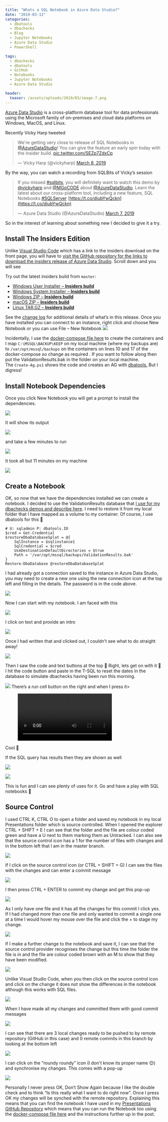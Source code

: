 ```yaml
---
title: "Whats a SQL Notebook in Azure Data Studio?"
date: "2019-03-13" 
categories:
  - dbatools
  - dbachecks
  - Blog
  - Jupyter Notebooks
  - Azure Data Studio
  - PowerShell

tags:
  - dbachecks
  - dbatools
  - GitHub 
  - Notebooks
  - Jupyter Notebooks
  - Azure Data Studio

header:
  teaser: /assets/uploads/2019/03/image-7.png
---
```

[Azure Data Studio](https://docs.microsoft.com/en-us/sql/azure-data-studio/download?view=sql-server-2017?WT.mc_id=DP-MVP-5002693) is a cross-platform database tool for data professionals using the Microsoft family of on-premises and cloud data platforms on Windows, MacOS, and Linux.

Recently Vicky Harp tweeted

> We're getting very close to release of SQL Notebooks in [@AzureDataStudio](https://twitter.com/AzureDataStudio?ref_src=twsrc%5Etfw)! You can give the feature an early spin today with the insider build. [pic.twitter.com/SEZp7ZdxCp](https://t.co/SEZp7ZdxCp)
> 
> — Vicky Harp (@vickyharp) [March 8, 2019](https://twitter.com/vickyharp/status/1104127412944551936?ref_src=twsrc%5Etfw)

By the way, you can watch a recording from SQLBits of Vicky’s session

> If you missed [#sqlbits](https://twitter.com/hashtag/sqlbits?src=hash&ref_src=twsrc%5Etfw), you will definitely want to watch this demo by [@vickyharp](https://twitter.com/vickyharp?ref_src=twsrc%5Etfw) and [@MGoCODE](https://twitter.com/MGoCODE?ref_src=twsrc%5Etfw) about [@AzureDataStudio](https://twitter.com/AzureDataStudio?ref_src=twsrc%5Etfw). Learn the latest about our cross-platform tool, including a new feature, SQL Notebooks [#SQLServer](https://twitter.com/hashtag/SQLServer?src=hash&ref_src=twsrc%5Etfw) [https://t.co/diubYwQckn](https://t.co/diubYwQckn)
> 
> — Azure Data Studio (@AzureDataStudio) [March 7, 2019](https://twitter.com/AzureDataStudio/status/1103806327065722880?ref_src=twsrc%5Etfw)

So in the interest of learning about something new I decided to give it a try.

Install The Insiders Edition
----------------------------
Unlike [Visual Studio Code](https://code.visualstudio.com/) which has a link to the insiders download on the front page, you will have to [visit the GitHub repository for the links to download the insiders release of Azure Data Studio](https://github.com/Microsoft/azuredatastudio#azure-data-studio). Scroll down and you will see

Try out the latest insiders build from `master`:

*   [Windows User Installer – **Insiders build**](https://azuredatastudio-update.azurewebsites.net/latest/win32-x64-user/insider)
*   [Windows System Installer – **Insiders build**](https://azuredatastudio-update.azurewebsites.net/latest/win32-x64/insider)
*   [Windows ZIP – **Insiders build**](https://azuredatastudio-update.azurewebsites.net/latest/win32-x64-archive/insider)
*   [macOS ZIP – **Insiders build**](https://azuredatastudio-update.azurewebsites.net/latest/darwin/insider)
*   [Linux TAR.GZ – **Insiders build**](https://azuredatastudio-update.azurewebsites.net/latest/linux-x64/insider)

See the [change log](https://github.com/Microsoft/azuredatastudio/blob/master/CHANGELOG.md) for additional details of what’s in this release.
Once you have installed you can connect to an instance, right click and choose New Notebook or you can use File – New Notebook
![](https://blog.robsewell.com/assets/uploads/2019/03/image.png)

Incidentally, I use the [docker-compose file here](https://github.com/SQLDBAWithABeard/DockerStuff/tree/master/dbatools-2-instances-AG) to create the containers and I map `C:\MSSQL\BACKUP\KEEP` on my local machine (where my backups are) to `/var/opt/mssql/backups` on the containers on lines 10 and 17 of the docker-compose so change as required . If you want to follow along then put the ValidationResults.bak in the folder on your local machine.  
The `Create-Ag.ps1` shows the code and creates an AG with [dbatools.](http://dbatools.io) But I digress!

Install Notebook Dependencies
-----------------------------
Once you click New Notebook you will get a prompt to install the dependencies.

![](https://blog.robsewell.com/assets/uploads/2019/03/image-1.png)

It will show its output

![](https://blog.robsewell.com/assets/uploads/2019/03/image-2.png)

and take a few minutes to run

![](https://blog.robsewell.com/assets/uploads/2019/03/image-3.png)

It took all but 11 minutes on my machine

![](https://blog.robsewell.com/assets/uploads/2019/03/image-4.png)

Create a Notebook
-----------------
OK, so now that we have the dependencies installed we can create a notebook. I decided to use the ValidationResults database that [I use for my dbachecks demos and describe here](https://blog.robsewell.com/dbachecks-save-the-results-to-a-database-for-historical-reporting/). I need to restore it from my local folder that I have mapped as a volume to my container. Of course, I use dbatools for this 🙂

    # U: sqladmin P: dbatools.IO
    $cred = Get-Credential
    $restoreDbaDatabaseSplat = @{
        SqlInstance = $sqlinstance1
        SqlCredential = $cred
        UseDestinationDefaultDirectories = $true
        Path = '/var/opt/mssql/backups/ValidationResults.bak'
    }
    Restore-DbaDatabase @restoreDbaDatabaseSplat

I had already got a connection saved to the instance in Azure Data Studio, you may need to create a new one using the new connection icon at the top left and filling in the details. The password is in the code above.

![](https://blog.robsewell.com/assets/uploads/2019/03/image-5.png)

Now I can start with my notebook. I am faced with this

![](https://blog.robsewell.com/assets/uploads/2019/03/image-6.png)

I click on text and provide an intro

![](https://blog.robsewell.com/assets/uploads/2019/03/image-7.png)

Once I had written that and clicked out, I couldn’t see what to do straight away!

![](https://blog.robsewell.com/assets/uploads/2019/03/image-8.png)

Then I saw the code and text buttons at the top 🙂 Right, lets get on with it 🙂 I hit the code button and paste in the T-SQL to reset the dates in the database to simulate dbachecks having been run this morning.

![](https://blog.robsewell.com/assets/uploads/2019/03/image-9.png)
There’s a run cell button on the right and when I press it><FIGURE class=wp-block-video><VIDEO src="https://blog.robsewell.com/wp-content/uploads/2019/03/Notebook-run-query.mp4" controls></VIDEO></FIGURE>
Cool 🙂

If the SQL query has results then they are shown as well

![](https://blog.robsewell.com/assets/uploads/2019/03/image-10.png)

![](https://blog.robsewell.com/assets/uploads/2019/03/image-11.png)

This is fun and I can see plenty of uses for it. Go and have a play with SQL notebooks 🙂

Source Control
--------------

I used CTRL K, CTRL O to open a folder and saved my notebook in my local Presentations folder which is source controlled. When I opened the explorer CTRL + SHIFT + E I can see that the folder and the file are colour coded green and have a U next to them marking them as Untracked. I can also see that the source control icon has a 1 for the number of files with changes and in the bottom left that I am in the master branch.

![](https://blog.robsewell.com/assets/uploads/2019/03/image-12.png)

If I click on the source control icon (or CTRL + SHIFT + G) I can see the files with the changes and can enter a commit message

![](https://blog.robsewell.com/assets/uploads/2019/03/image-13.png)

I then press CTRL + ENTER to commit my change and get this pop-up

![](https://blog.robsewell.com/assets/uploads/2019/03/image-14.png)

As I only have one file and it has all the changes for this commit I click yes. If I had changed more than one file and only wanted to commit a single one at a time I would hover my mouse over the file and click the + to stage my change.

![](https://blog.robsewell.com/assets/uploads/2019/03/image-15.png)

If I make a further change to the notebook and save it, I can see that the source control provider recognises the change but this time the folder the file is in and the file are colour coded brown with an M to show that they have been modified.

![](https://blog.robsewell.com/assets/uploads/2019/03/image-16.png)

Unlike Visual Studio Code, when you then click on the source control icon and click on the change it does not show the differences in the notebook although this works with SQL files.

![](https://blog.robsewell.com/assets/uploads/2019/03/image-17.png)

When I have made all my changes and committed them with good commit messages

![](https://i2.wp.com/imgs.xkcd.com/comics/git_commit.png?w=630&ssl=1)

I can see that there are 3 local changes ready to be pushed to by remote repository (GitHub in this case) and 0 remote commits in this branch by looking at the bottom left

![](https://blog.robsewell.com/assets/uploads/2019/03/image-18.png)

I can click on the “roundy roundy” icon (I don't know its proper name 😊) and synchronise my changes. This comes with a pop-up

![](https://blog.robsewell.com/assets/uploads/2019/03/image-19.png)

Personally I never press OK, Don’t Show Again because I like the double check and to think “Is this really what I want to do right now”. Once I press OK my changes will be synched with the remote repository. Explaining this means that you can find the notebook I have used in my [Presentations GitHub Repository](https://github.com/SQLDBAWithABeard/Presentations/tree/master/Notebooks) which means that you can run the Notebook too using the [docker-compose file here](https://github.com/SQLDBAWithABeard/DockerStuff/tree/master/dbatools-2-instances-AG) and the instructions further up in the post.
